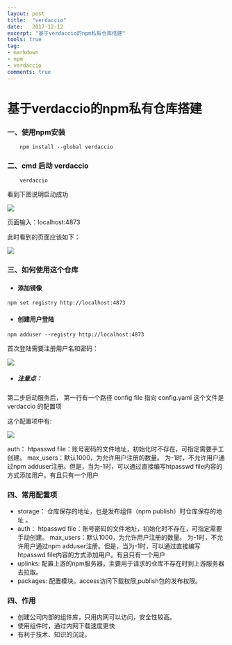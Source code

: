 ```yaml
---
layout: post
title:  "verdaccio"
date:   2017-12-12
excerpt: "基于verdaccio的npm私有仓库搭建"
tools: true
tag:
- markdown 
- npm
- verdaccio
comments: true
---
```


# 基于verdaccio的npm私有仓库搭建

### 一、使用npm安装

```shell
    npm install --global verdaccio
```

### 二、cmd  启动 verdaccio

```shell
    verdaccio
```

看到下图说明启动成功

<img src="{{site.url}}/assets/img/npm/0.jpg">

页面输入：localhost:4873

此时看到的页面应该如下：

<img src="{{site.url}}/assets/img/npm/1.jpg">

### 三、如何使用这个仓库

* #### 添加镜像

```shell
npm set registry http://localhost:4873
```

* #### 创建用户登陆

```shell
npm adduser --registry http://localhost:4873
```

首次登陆需要注册用户名和密码：

<img src="{{site.url}}/assets/img/npm/2.jpg">

* ##### 注意点：

 第二步启动服务后， 第一行有一个路径 config file 指向 config.yaml 这个文件是verdaccio 的配置项

  这个配置项中有:

  <img src="{{site.url}}/assets/img/npm/3.jpg">

  auth： htpasswd file：账号密码的文件地址，初始化时不存在，可指定需要手工创建。 
  max_users：默认1000，为允许用户注册的数量。 
  为-1时，不允许用户通过npm adduser注册。但是，当为-1时，可以通过直接编写htpasswd file内容的方式添加用户。有且只有一个用户

### 四、常用配置项

* storage： 仓库保存的地址，也是发布组件（npm publish）时仓库保存的地址 。
* auth： htpasswd file：账号密码的文件地址，初始化时不存在，可指定需要手动创建。 
  max_users：默认1000，为允许用户注册的数量。 
  为-1时，不允许用户通过npm adduser注册。但是，当为-1时，可以通过直接编写htpasswd file内容的方式添加用户。有且只有一个用户
* uplinks: 配置上游的npm服务器，主要用于请求的仓库不存在时到上游服务器去拉取。
* packages: 配置模块。access访问下载权限,publish包的发布权限。

### 四、作用

* 创建公司内部的组件库，只用内网可以访问，安全性较高。
* 使用组件时，通过内网下载速度更快
* 有利于技术、知识的沉淀。